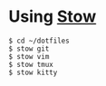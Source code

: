 # Using [Stow](https://www.gnu.org/software/stow/)

```
$ cd ~/dotfiles
$ stow git
$ stow vim
$ stow tmux
$ stow kitty
```
